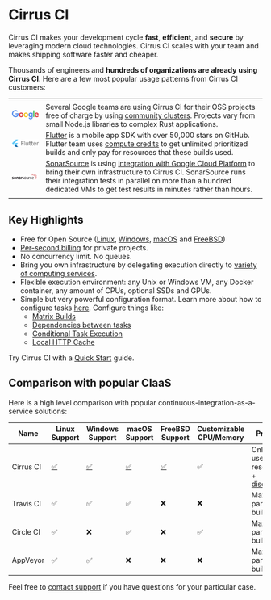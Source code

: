 # Cirrus CI

Cirrus CI makes your development cycle **fast**, **efficient**, and **secure** by leveraging modern cloud technologies. 
Cirrus CI scales with your team and makes shipping software faster and cheaper.

Thousands of engineers and **hundreds of organizations are already using Cirrus CI**. Here are a few most popular usage
patterns from Cirrus CI customers:

<table style="width:100%;box-shadow:none;">
  <tr>
    <td></td>
    <td></td>
  </tr>
  <tr>
    <td>
      <a style="float: left;" href="#google-cloud" href="https://google.com/">
        <img width="239" src="/assets/images/customers/Google.svg"/>
      </a>
    </td>
    <td>
      Several Google teams are using Cirrus CI for their OSS projects free of charge by using <a href="/guide/linux/">community clusters</a>. 
      Projects vary from small Node.js libraries to complex Rust applications. 
    </td>
  </tr>
  <tr>
    <td>
      <a style="float: left;" href="#google-cloud" href="https://flutter.io/">
        <img width="239" src="/assets/images/customers/Flutter.svg"/>
      </a>
    </td>
    <td>
      <a href="https://flutter.io/">Flutter</a> is a mobile app SDK with over 50,000 stars on GitHub.
      Flutter team uses <a href="/pricing/#compute-credits">compute credits</a> to get unlimited prioritized builds and
      only pay for resources that these builds used. 
    </td>
  </tr>
  <tr>
    <td>
      <a style="float: left;" href="#google-cloud" href="https://www.sonarsource.com/">
        <img width="239" src="/assets/images/customers/SonarSource.svg"/>
      </a>
    </td>
    <td>
      <a href="https://www.sonarsource.com/">SonarSource</a> is using <a href="/guide/supported-computing-services/">integration with Google Cloud Platform</a>
      to bring their own infrastructure to Cirrus CI. SonarSource runs their integration tests in parallel on more than 
      a hundred dedicated VMs to get test results in minutes rather than hours.
    </td>
  </tr>
  <tr>
    <td></td>
    <td></td>
  </tr>
</table>

## Key Highlights

* Free for Open Source ([Linux](guide/linux.md), [Windows](guide/windows.md), [macOS](guide/macOS.md) and [FreeBSD](guide/FreeBSD.md))
* [Per-second billing](/pricing.md) for private projects.
* No concurrency limit. No queues.
* Bring you own infrastructure by delegating execution directly to [variety of computing services](guide/supported-computing-services.md).
* Flexible execution environment: any Unix or Windows VM, any Docker container, any amount of CPUs, optional SSDs and GPUs.
* Simple but very powerful configuration format. Learn more about how to configure tasks [here](guide/writing-tasks.md). Configure things like:
    * [Matrix Builds](guide/writing-tasks.md#matrix-modification)
    * [Dependencies between tasks](guide/writing-tasks.md#dependencies)
    * [Conditional Task Execution](guide/writing-tasks.md#conditional-task-execution)
    * [Local HTTP Cache](guide/writing-tasks.md#http-cache)

Try Cirrus CI with a [Quick Start](guide/quick-start.md) guide.

## Comparison with popular CIaaS

Here is a high level comparison with popular continuous-integration-as-a-service solutions:

Name      | Linux Support           | Windows Support         | macOS Support             | FreeBSD Support            | Customizable CPU/Memory | Pricing
----------| ----------------------  | ----------------------- | ------------------------  | ------------------------ | ----------------------- | -----------------------
Cirrus CI | [:white_check_mark:][1] | [:white_check_mark:][2] | [:white_check_mark:][3]   | [:white_check_mark:][4]  | :white_check_mark:      | Only for used resources + [discounts][5]
Travis CI | :white_check_mark:      | :white_check_mark:      | :white_check_mark:        | :x:                      | :x:                     | Max parallel builds
Circle CI | :white_check_mark:      | :x:                     | :white_check_mark:        | :x:                      | :white_check_mark:      | Max parallel builds
AppVeyor  | :white_check_mark:      | :white_check_mark:      | :x:                       | :x:                      | :x:                     | Max parallel builds

[1]: /guide/linux.md
[2]: /guide/windows.md
[3]: /guide/macOS.md
[4]: /guide/FreeBSD.md
[5]: /faq.md#any-discounts

Feel free to [contact support](mailto:support@cirruslabs.org) if you have questions for your particular case.
